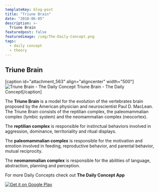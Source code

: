 ```yaml
---
templateKey: blog-post
title: "Triune Brain"
date: "2018-06-05"
description: >-
  Triune Brain
featuredpost: false
featuredimage: /img/The-Daily-Concept.png
tags:
  - daily concept
  - theory
---
```


## Triune Brain

\[caption id="attachment\_563" align="aligncenter" width="500"\]![Triune Brain - The Daily Concept](https://stefantesoi.com/wp-content/uploads/2018/06/The-Daily-Concept-2.png) Triune Brain - The Daily Concept\[/caption\]

The **Triune Brain** is a model for the evolution of the vertebrates brain proposed by the American physician and neuroscientist Paul D. MacLean. The Triune Brain consists of the reptilian complex, the paleomammalian complex (lymbic system) and the neomammalian complex (neocortex).

The **reptilian complex** is responsible for instinctual behaviors involved in aggression, dominance, territoriality and ritual displays.

The **paleomammalian complex** is responsible for the motivation and emotion involved in feeding, reproductive behavior, and parental behavior, mutual reciprocity.

The **neomammalian complex** is responsible for the abilities of language, abstraction, planning and perception.

For more Daily Concepts check out **The Daily Concept App**

[![Get it on Google Play](https://play.google.com/intl/en_us/badges/images/generic/en_badge_web_generic.png)](https://play.google.com/store/apps/details?id=com.conceptaday&pcampaignid=MKT-Other-global-all-co-prtnr-py-PartBadge-Mar2515-1)
